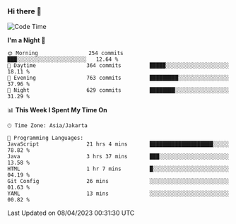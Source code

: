 ### Hi there 👋

<!--
**rmsubekti/rmsubekti** is a ✨ _special_ ✨ repository because its `README.md` (this file) appears on your GitHub profile.

Here are some ideas to get you started:

- 🔭 I’m currently working on ...
- 🌱 I’m currently learning ...
- 👯 I’m looking to collaborate on ...
- 🤔 I’m looking for help with ...
- 💬 Ask me about ...
- 📫 How to reach me: ...
- 😄 Pronouns: ...
- ⚡ Fun fact: ...
-->

<!--START_SECTION:waka-->
![Code Time](http://img.shields.io/badge/Code%20Time-1%2C304%20hrs%2016%20mins-blue)

**I'm a Night 🦉** 

```text
🌞 Morning                254 commits         ███░░░░░░░░░░░░░░░░░░░░░░   12.64 % 
🌆 Daytime                364 commits         █████░░░░░░░░░░░░░░░░░░░░   18.11 % 
🌃 Evening                763 commits         █████████░░░░░░░░░░░░░░░░   37.96 % 
🌙 Night                  629 commits         ████████░░░░░░░░░░░░░░░░░   31.29 % 
```


📊 **This Week I Spent My Time On** 

```text
🕑︎ Time Zone: Asia/Jakarta

💬 Programming Languages: 
JavaScript               21 hrs 4 mins       ████████████████████░░░░░   78.82 % 
Java                     3 hrs 37 mins       ███░░░░░░░░░░░░░░░░░░░░░░   13.58 % 
HTML                     1 hr 7 mins         █░░░░░░░░░░░░░░░░░░░░░░░░   04.19 % 
Git Config               26 mins             ░░░░░░░░░░░░░░░░░░░░░░░░░   01.63 % 
YAML                     13 mins             ░░░░░░░░░░░░░░░░░░░░░░░░░   00.82 % 
```


 Last Updated on 08/04/2023 00:31:30 UTC
<!--END_SECTION:waka-->
